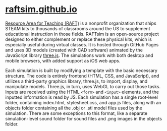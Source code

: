 # [raftsim.github.io](https://raftsim.github.io)

[Resource Area for Teaching (RAFT)](https://raft.net) is a nonprofit organization that ships STEAM kits to thousands of classrooms around the US to supplement educational instruction in those fields. RAFTsim is an open-source project designed to either complement or replace these physical kits, which is especially useful during virtual classes. It is hosted through GitHub Pages and uses 3D models (created with CAD software) animated by the JavaScript library [three.js](https://threejs.org). The simulations work with both desktop and mobile browsers, with added support as iOS web apps.

Each simulation is built by modifying a template with the basic necessary structure. The code is entirely frontend (HTML, CSS, and JavaScript), and utilizes a third-party graphics library, three.js, to import, display, and manipulate models. Three.js, in turn, uses WebGL to carry out those tasks. Inputs are received using the HTML `<form>` and `<input>` elements, and the inputted information is read by JS.
Each simulation has a single root-level folder, containing index.html, stylesheet.css, and app.js files, along with an objects folder containing all the .obj or .stl model files used by the simulation. There are some exceptions to this format, like a separate simulation-level sound folder for sound files and .png images in the objects folder.
